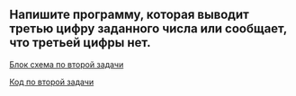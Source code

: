 ## Напишите программу, которая выводит третью цифру заданного числа или сообщает, что третьей цифры нет.

[Блок схема по второй задачи](diagram.drawio.png) 

[Код по второй задачи](Program.cs)